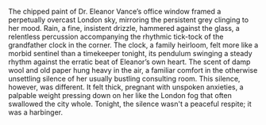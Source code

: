 The chipped paint of Dr. Eleanor Vance’s office window framed a perpetually overcast London sky, mirroring the persistent grey clinging to her mood.  Rain, a fine, insistent drizzle, hammered against the glass, a relentless percussion accompanying the rhythmic tick-tock of the grandfather clock in the corner.  The clock, a family heirloom, felt more like a morbid sentinel than a timekeeper tonight, its pendulum swinging a steady rhythm against the erratic beat of Eleanor’s own heart.  The scent of damp wool and old paper hung heavy in the air, a familiar comfort in the otherwise unsettling silence of her usually bustling consulting room.  This silence, however, was different. It felt thick, pregnant with unspoken anxieties, a palpable weight pressing down on her like the London fog that often swallowed the city whole. Tonight, the silence wasn't a peaceful respite; it was a harbinger.
